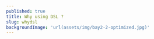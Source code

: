```yaml
---
published: true
title: Why using DSL ?
slug: whydsl
backgroundImage: 'url(assets/img/bay2-2-optimized.jpg)'
---
```


